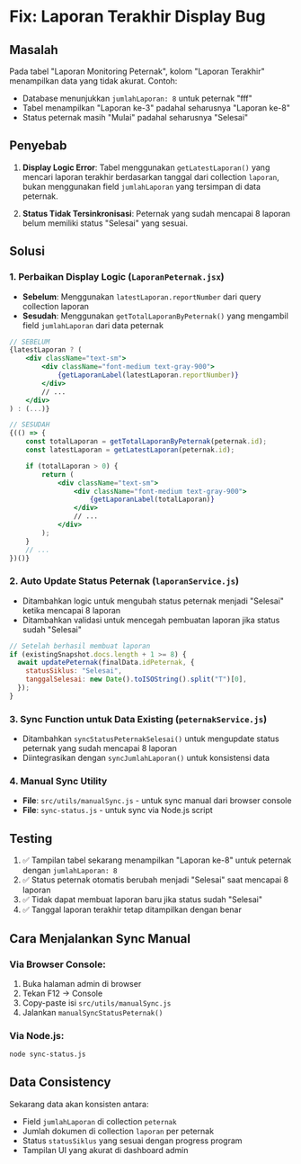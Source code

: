 # Fix: Laporan Terakhir Display Bug

## Masalah

Pada tabel "Laporan Monitoring Peternak", kolom "Laporan Terakhir" menampilkan data yang tidak akurat. Contoh:

- Database menunjukkan `jumlahLaporan: 8` untuk peternak "fff"
- Tabel menampilkan "Laporan ke-3" padahal seharusnya "Laporan ke-8"
- Status peternak masih "Mulai" padahal seharusnya "Selesai"

## Penyebab

1. **Display Logic Error**: Tabel menggunakan `getLatestLaporan()` yang mencari laporan terakhir berdasarkan tanggal dari collection `laporan`, bukan menggunakan field `jumlahLaporan` yang tersimpan di data peternak.

2. **Status Tidak Tersinkronisasi**: Peternak yang sudah mencapai 8 laporan belum memiliki status "Selesai" yang sesuai.

## Solusi

### 1. Perbaikan Display Logic (`LaporanPeternak.jsx`)

- **Sebelum**: Menggunakan `latestLaporan.reportNumber` dari query collection laporan
- **Sesudah**: Menggunakan `getTotalLaporanByPeternak()` yang mengambil field `jumlahLaporan` dari data peternak

```jsx
// SEBELUM
{latestLaporan ? (
    <div className="text-sm">
        <div className="font-medium text-gray-900">
            {getLaporanLabel(latestLaporan.reportNumber)}
        </div>
        // ...
    </div>
) : (...)}

// SESUDAH
{(() => {
    const totalLaporan = getTotalLaporanByPeternak(peternak.id);
    const latestLaporan = getLatestLaporan(peternak.id);

    if (totalLaporan > 0) {
        return (
            <div className="text-sm">
                <div className="font-medium text-gray-900">
                    {getLaporanLabel(totalLaporan)}
                </div>
                // ...
            </div>
        );
    }
    // ...
})()}
```

### 2. Auto Update Status Peternak (`laporanService.js`)

- Ditambahkan logic untuk mengubah status peternak menjadi "Selesai" ketika mencapai 8 laporan
- Ditambahkan validasi untuk mencegah pembuatan laporan jika status sudah "Selesai"

```javascript
// Setelah berhasil membuat laporan
if (existingSnapshot.docs.length + 1 >= 8) {
  await updatePeternak(finalData.idPeternak, {
    statusSiklus: "Selesai",
    tanggalSelesai: new Date().toISOString().split("T")[0],
  });
}
```

### 3. Sync Function untuk Data Existing (`peternakService.js`)

- Ditambahkan `syncStatusPeternakSelesai()` untuk mengupdate status peternak yang sudah mencapai 8 laporan
- Diintegrasikan dengan `syncJumlahLaporan()` untuk konsistensi data

### 4. Manual Sync Utility

- **File**: `src/utils/manualSync.js` - untuk sync manual dari browser console
- **File**: `sync-status.js` - untuk sync via Node.js script

## Testing

1. ✅ Tampilan tabel sekarang menampilkan "Laporan ke-8" untuk peternak dengan `jumlahLaporan: 8`
2. ✅ Status peternak otomatis berubah menjadi "Selesai" saat mencapai 8 laporan
3. ✅ Tidak dapat membuat laporan baru jika status sudah "Selesai"
4. ✅ Tanggal laporan terakhir tetap ditampilkan dengan benar

## Cara Menjalankan Sync Manual

### Via Browser Console:

1. Buka halaman admin di browser
2. Tekan F12 → Console
3. Copy-paste isi `src/utils/manualSync.js`
4. Jalankan `manualSyncStatusPeternak()`

### Via Node.js:

```bash
node sync-status.js
```

## Data Consistency

Sekarang data akan konsisten antara:

- Field `jumlahLaporan` di collection `peternak`
- Jumlah dokumen di collection `laporan` per peternak
- Status `statusSiklus` yang sesuai dengan progress program
- Tampilan UI yang akurat di dashboard admin
